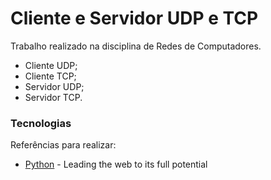 # Cliente e Servidor UDP e TCP


Trabalho realizado na disciplina de Redes de Computadores.

  - Cliente UDP;
  - Cliente TCP;
  - Servidor UDP;
  - Servidor TCP.


### Tecnologias

Referências para realizar:

* [Python] - Leading the web to its full potential


   [Python]: <https://www.python.org/>